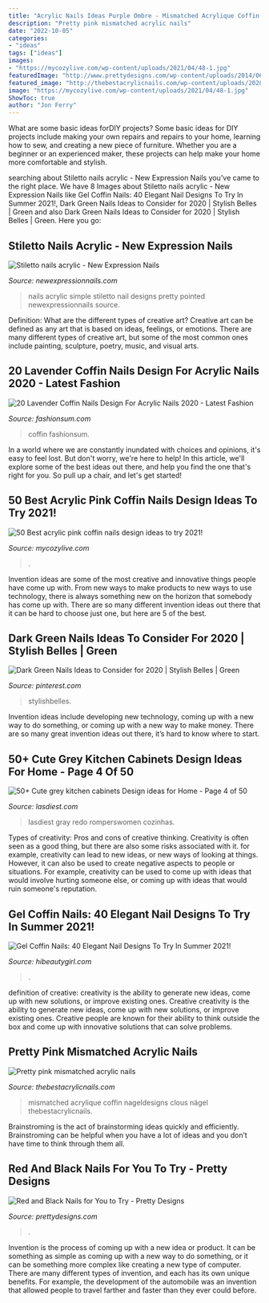 ```yaml
---
title: "Acrylic Nails Ideas Purple Ombre - Mismatched Acrylique Coffin Nageldesigns Clous Nägel Thebestacrylicnails"
description: "Pretty pink mismatched acrylic nails"
date: "2022-10-05"
categories:
- "ideas"
tags: ["ideas"]
images:
- "https://mycozylive.com/wp-content/uploads/2021/04/48-1.jpg"
featuredImage: "http://www.prettydesigns.com/wp-content/uploads/2014/06/Swirl-Nails.jpg"
featured_image: "http://thebestacrylicnails.com/wp-content/uploads/2020/12/nail-art-designs-30-430x580.jpg"
image: "https://mycozylive.com/wp-content/uploads/2021/04/48-1.jpg"
ShowToc: true
author: "Jon Ferry"
---
```



What are some basic ideas forDIY projects?
Some basic ideas for DIY projects include making your own repairs and repairs to your home, learning how to sew, and creating a new piece of furniture. Whether you are a beginner or an experienced maker, these projects can help make your home more comfortable and stylish.

	

		
searching about Stiletto nails acrylic - New Expression Nails you've came to the right place. We have 8 Images about Stiletto nails acrylic - New Expression Nails like Gel Coffin Nails: 40 Elegant Nail Designs To Try In Summer 2021!, Dark Green Nails Ideas to Consider for 2020 | Stylish Belles | Green and also Dark Green Nails Ideas to Consider for 2020 | Stylish Belles | Green. Here you go:
		
    
## Stiletto Nails Acrylic - New Expression Nails

<img loading=lazy src="https://newexpressionnails.com/wp-content/uploads/2019/08/stiletto-nails-acrylic-1.jpg" onerror="this.onerror=null;this.src='https://tse1.mm.bing.net/th?id=OIP.80uqxIpf0Sys9sP0TnnscAHaHs&amp;pid=15.1';" alt="Stiletto nails acrylic - New Expression Nails">

_Source: newexpressionnails.com_

>nails acrylic simple stiletto nail designs pretty pointed newexpressionnails source. 

	

Definition: What are the different types of creative art?
Creative art can be defined as any art that is based on ideas, feelings, or emotions. There are many different types of creative art, but some of the most common ones include painting, sculpture, poetry, music, and visual arts.

    
## 20 Lavender Coffin Nails Design For Acrylic Nails 2020 - Latest Fashion

<img loading=lazy src="https://fashionsum.com/wp-content/uploads/2020/04/20-2.jpg" onerror="this.onerror=null;this.src='https://tse2.mm.bing.net/th?id=OIP.D1lfQkeKdCTXJk4ttg_CWwHaKk&amp;pid=15.1';" alt="20 Lavender Coffin Nails Design For Acrylic Nails 2020 - Latest Fashion">

_Source: fashionsum.com_

>coffin fashionsum. 

	

In a world where we are constantly inundated with choices and opinions, it's easy to feel lost. But don't worry, we're here to help! In this article, we'll explore some of the best ideas out there, and help you find the one that's right for you. So pull up a chair, and let's get started!

    
## 50 Best Acrylic Pink Coffin Nails Design Ideas To Try 2021!

<img loading=lazy src="https://mycozylive.com/wp-content/uploads/2021/04/48-1.jpg" onerror="this.onerror=null;this.src='https://tse2.mm.bing.net/th?id=OIP.R-9hpkk6MCAhQdHeLfixuAHaLH&amp;pid=15.1';" alt="50 Best acrylic pink coffin nails design ideas to try 2021!">

_Source: mycozylive.com_

>. 

	

Invention ideas are some of the most creative and innovative things people have come up with. From new ways to make products to new ways to use technology, there is always something new on the horizon that somebody has come up with. There are so many different invention ideas out there that it can be hard to choose just one, but here are 5 of the best.

    
## Dark Green Nails Ideas To Consider For 2020 | Stylish Belles | Green

<img loading=lazy src="https://i.pinimg.com/736x/70/01/8f/70018f60cce2da2e9def0fc1d281a3a2.jpg" onerror="this.onerror=null;this.src='https://tse3.mm.bing.net/th?id=OIP.U7SurQb5sJXLtH-mL_0rlAHaJ3&amp;pid=15.1';" alt="Dark Green Nails Ideas to Consider for 2020 | Stylish Belles | Green">

_Source: pinterest.com_

>stylishbelles. 

	

Invention ideas include developing new technology, coming up with a new way to do something, or coming up with a new way to make money. There are so many great invention ideas out there, it’s hard to know where to start.

    
## 50+ Cute Grey Kitchen Cabinets Design Ideas For Home - Page 4 Of 50

<img loading=lazy src="https://www.lasdiest.com/wp-content/uploads/2020/03/Cute-grey-kitchen-cabinets-Design-ideas-for-Home-48.jpg" onerror="this.onerror=null;this.src='https://tse2.mm.bing.net/th?id=OIP.DTFtq-iY02XiSVtdBIC_4QHaLH&amp;pid=15.1';" alt="50+ Cute grey kitchen cabinets Design ideas for Home - Page 4 of 50">

_Source: lasdiest.com_

>lasdiest gray redo romperswomen cozinhas. 

	

Types of creativity: Pros and cons of creative thinking.
Creativity is often seen as a good thing, but there are also some risks associated with it. for example, creativity can lead to new ideas, or new ways of looking at things. However, it can also be used to create negative aspects to people or situations. For example, creativity can be used to come up with ideas that would involve hurting someone else, or coming up with ideas that would ruin someone's reputation.

    
## Gel Coffin Nails: 40 Elegant Nail Designs To Try In Summer 2021!

<img loading=lazy src="https://hibeautygirl.com/wp-content/uploads/2021/05/9-18.jpg" onerror="this.onerror=null;this.src='https://tse3.mm.bing.net/th?id=OIP.Qu9qqP2suqRv7Knc9RwyNQHaLH&amp;pid=15.1';" alt="Gel Coffin Nails: 40 Elegant Nail Designs To Try In Summer 2021!">

_Source: hibeautygirl.com_

>. 

	

definition of creative: creativity is the ability to generate new ideas, come up with new solutions, or improve existing ones.
Creative creativity is the ability to generate new ideas, come up with new solutions, or improve existing ones. Creative people are known for their ability to think outside the box and come up with innovative solutions that can solve problems.

    
## Pretty Pink Mismatched Acrylic Nails

<img loading=lazy src="http://thebestacrylicnails.com/wp-content/uploads/2020/12/nail-art-designs-30-430x580.jpg" onerror="this.onerror=null;this.src='https://tse2.mm.bing.net/th?id=OIP.8WSRoqCvmlkRJuHGYbUEXQAAAA&amp;pid=15.1';" alt="Pretty pink mismatched acrylic nails">

_Source: thebestacrylicnails.com_

>mismatched acrylique coffin nageldesigns clous nägel thebestacrylicnails. 

	

Brainstroming is the act of brainstorming ideas quickly and efficiently. Brainstroming can be helpful when you have a lot of ideas and you don’t have time to think through them all.

    
## Red And Black Nails For You To Try - Pretty Designs

<img loading=lazy src="http://www.prettydesigns.com/wp-content/uploads/2014/06/Swirl-Nails.jpg" onerror="this.onerror=null;this.src='https://tse4.mm.bing.net/th?id=OIP.c8Z4flkntvah3tL2CG4kEwHaKQ&amp;pid=15.1';" alt="Red and Black Nails for You to Try - Pretty Designs">

_Source: prettydesigns.com_

>. 

	

Invention is the process of coming up with a new idea or product. It can be something as simple as coming up with a new way to do something, or it can be something more complex like creating a new type of computer. There are many different types of invention, and each has its own unique benefits. For example, the development of the automobile was an invention that allowed people to travel farther and faster than they ever could before.

